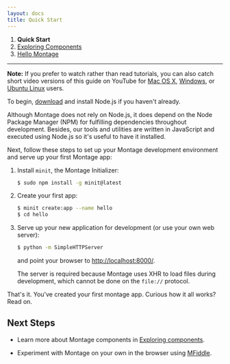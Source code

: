 ```yaml
---
layout: docs
title: Quick Start
---
```


1. **Quick Start**
2. [Exploring Components](https://github.com/montagejs/montage/wiki/Exploring-components)
3. [Hello Montage](https://github.com/montagejs/montage/wiki/Hello-Montage)

***

**Note:** If you prefer to watch rather than read tutorials, you can also catch short video versions of this guide on YouTube for [Mac OS X](http://www.youtube.com/watch?v=JfT1ML200JI), [Windows](http://www.youtube.com/watch?v=HDOItFcfopY), or [Ubuntu Linux](http://www.youtube.com/watch?v=OcLN-zP3A00) users.

To begin, [download](http://nodejs.org/download/) and install Node.js if you haven't already.

Although Montage does not rely on Node.js, it does depend on the Node Package Manager (NPM) for fulfilling dependencies throughout development. Besides, our tools and utilities are written in JavaScript and executed using Node.js so it's useful to have it installed.

Next, follow these steps to set up your Montage development environment and serve up your first Montage app:

1. Install `minit`, the Montage Initializer:
 
    ```bash
    $ sudo npm install -g minit@latest
    ```

2. Create your first app:

    ```bash
    $ minit create:app --name hello
    $ cd hello
    ```

3. Serve up your new application for development (or use your own web server):

    ```bash
    $ python -m SimpleHTTPServer
    ```

    and point your browser to [http://localhost:8000/](http://localhost:8000).

    The server is required because Montage uses XHR to load files during development, which cannot be done on the `file://` protocol.

That's it. You've created your first montage app. Curious how it all works? Read on.

## Next Steps
* Learn more about Montage components in [Exploring components](https://github.com/montagejs/montage/wiki/Exploring-components).

* Experiment with Montage on your own in the browser using [MFiddle](http://montagejs.github.com/montage/samples/mfiddle/).